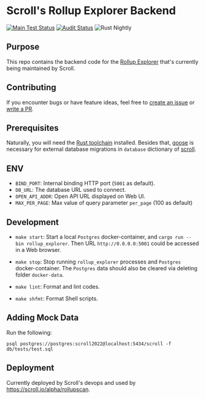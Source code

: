 # Scroll's Rollup Explorer Backend

[![Main Test Status][test-image]][test-link]
[![Audit Status][audit-image]][audit-link]
![Rust Nightly][rustc-image]

## Purpose

This repo contains the backend code for the [Rollup Explorer](https://scroll.io/alpha/rollupscan) that's currently being maintained by Scroll.

## Contributing

If you encounter bugs or have feature ideas, feel free to [create an issue](/issues') or [write a PR](/pulls).

## Prerequisites

Naturally, you will need the [Rust toolchain] installed.
Besides that, [goose] is necessary for external database migrations in `database` dictionary of [scroll].

## ENV

- `BIND_PORT`: Internal binding HTTP port (`5001` as default).
- `DB_URL`: The database URL used to connect.
- `OPEN_API_ADDR`: Open API URL displayed on Web UI.
- `MAX_PER_PAGE`: Max value of query parameter `per_page` (100 as default)

## Development

- `make start`: Start a local `Postgres` docker-container, and `cargo run --bin rollup_explorer`. Then URL `http://0.0.0.0:5001` could be accessed in a Web browser.

- `make stop`: Stop running `rollup_explorer` processes and `Postgres` docker-container. The `Postgres` data should also be cleared via deleting folder `docker-data`.

- `make lint`: Format and lint codes.

- `make shfmt`: Format Shell scripts.

## Adding Mock Data

Run the following:

`psql postgres://postgres:scroll2022@localhost:5434/scroll -f db/tests/test.sql`

## Deployment

Currently deployed by Scroll's devops and used by https://scroll.io/alpha/rollupscan.

[//]: # "badges"
[Rust toolchain]: https://rustup.rs
[audit-image]: https://github.com/scroll-tech/rollup-explorer-backend/actions/workflows/audit.yml/badge.svg
[audit-link]: https://github.com/scroll-tech/rollup-explorer-backend/actions/workflows/audit.yml
[goose]: https://github.com/pressly/goose
[rustc-image]: https://img.shields.io/badge/rustc-nightly-blue.svg
[scroll]: https://github.com/scroll-tech/scroll
[test-image]: https://github.com/scroll-tech/rollup-explorer-backend/actions/workflows/test.yml/badge.svg
[test-link]: https://github.com/scroll-tech/rollup-explorer-backend/actions/workflows/test.yml
